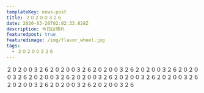 ```yaml
---
templateKey: news-post
title: ２０２００３２６
date: 2020-03-26T02:02:33.828Z
description: 今日は晴れ
featuredpost: true
featuredimage: /img/flavor_wheel.jpg
tags:
  - ２０２００３２６
---
```

２０２００３２６２０２００３２６２０２００３２６２０２００３２６２０２００３２６２０２００３２６２０２００３２６２０２００３２６２０２００３２６２０２００３２６２０２００３２６２０２００３２６